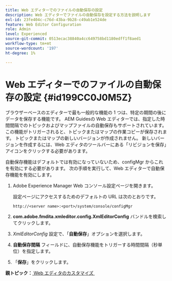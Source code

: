 ```yaml
---
title: Web エディターでのファイルの自動保存の設定
description: Web エディターでファイルの自動保存を設定する方法を説明します
exl-id: 23fe404c-c76d-43ba-9b28-c49ab1e524de
feature: Web Editor Configuration
role: Admin
level: Experienced
source-git-commit: 0513ecac38840a4cc649758bd1180edff1f8aed1
workflow-type: tm+mt
source-wordcount: '197'
ht-degree: 1%

---
```


# Web エディターでのファイルの自動保存の設定 {#id199CC0J0M5Z}

ブラウザーベースのエディターで最も一般的な機能の 1 つは、特定の期間の後にデータを保存する機能です。 AEM Guidesの Web エディターでは、指定した時間間隔でのトピックおよびマップファイルの自動保存もサポートされています。 この機能がトリガーされると、トピックまたはマップの作業コピーが保存されます。 トピックまたはマップの新しいバージョンが作成されません。 新しいバージョンを作成するには、Web エディタのツールバーにある「リビジョンを保存」アイコンをクリックする必要があります。

自動保存機能はデフォルトでは有効になっていないため、configMgr からこれを有効にする必要があります。 次の手順を実行して、Web エディターで自動保存機能を有効にします。

1. Adobe Experience Manager Web コンソール設定ページを開きます。

   設定ページにアクセスするためのデフォルトの URL は次のとおりです。

   ```http
   http://<server name>:<port>/system/console/configMgr
   ```

1. **com.adobe.fmdita.xmleditor.config.XmlEditorConfig** バンドルを検索してクリックします。

1. *XmlEditorConfig* 設定で、「**自動保存**」オプションを選択します。

1. **自動保存間隔** フィールドに、自動保存機能をトリガーする時間間隔（秒単位）を指定します。

1. 「**保存**」をクリックします。


**親トピック：**&#x200B;[&#x200B; Web エディタのカスタマイズ &#x200B;](conf-web-editor.md)
